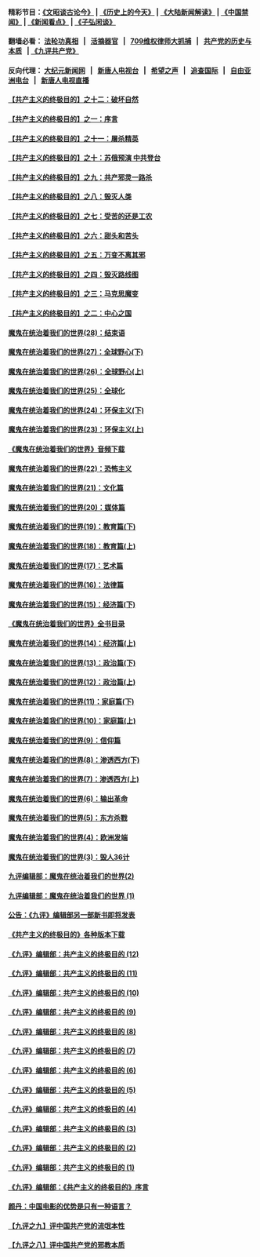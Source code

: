 #### 精彩节目：[《文昭谈古论今》](http://134.209.198.168/wenzhao) | [《历史上的今天》](http://134.209.198.168/today-in-history) | [《大陆新闻解读》](http://134.209.198.168/ntdtv-comedy) | [《中国禁闻》](http://134.209.198.168/ntdtv-news) | [《新闻看点》](http://134.209.198.168/news-insight) | [《子弘闲谈》](http://134.209.198.168/zihongxiantan/) 

  #### 翻墙必看： [法轮功真相](http://134.209.198.168:10000/videos/truth.html) &nbsp;&nbsp;|&nbsp;&nbsp; [活摘器官](http://134.209.198.168:10000/videos/res/Organs/) &nbsp;&nbsp;|&nbsp;&nbsp; [709维权律师大抓捕](http://134.209.198.168:10000/videos/709/) &nbsp;&nbsp;|&nbsp;&nbsp; [共产党的历史与本质](http://134.209.198.168:10000/videos/ccp.html) &nbsp;&nbsp;| [《九评共产党》](http://134.209.198.168:10000/videos/jiuping/) 

#### 反向代理： [大纪元新闻网](http://134.209.198.168:10080/) &nbsp;&nbsp;|&nbsp;&nbsp; [新唐人电视台](http://134.209.198.168:8000/) &nbsp;&nbsp;|&nbsp;&nbsp; [希望之声](http://134.209.198.168:8200/) &nbsp;&nbsp;|&nbsp;&nbsp; [追查国际](http://134.209.198.168:10010/) &nbsp;&nbsp;|&nbsp;&nbsp; [自由亚洲电台](http://134.209.198.168:9800/) &nbsp;&nbsp;|&nbsp;&nbsp; [新唐人电视直播](http://134.209.198.168/) 

#### [【共产主义的终极目的】之十二：破坏自然](../pages/nsc422/n11135214.md?t=03250936) 

#### [【共产主义的终极目的】之一：序言](../pages/nsc422/n11086077.md?t=03250936) 

#### [【共产主义的终极目的】之十一：屠杀精英](../pages/nsc422/n11118442.md?t=03250936) 

#### [【共产主义的终极目的】之十：苏俄预演 中共登台](../pages/nsc422/n11118424.md?t=03250936) 

#### [【共产主义的终极目的】之九：共产邪灵一路杀](../pages/nsc422/n11114139.md?t=03250936) 

#### [【共产主义的终极目的】之八：毁灭人类](../pages/nsc422/n11108503.md?t=03250936) 

#### [【共产主义的终极目的】之七：受苦的还是工农](../pages/nsc422/n11101809.md?t=03250936) 

#### [【共产主义的终极目的】之六：甜头和苦头](../pages/nsc422/n11096971.md?t=03250936) 

#### [【共产主义的终极目的】之五：万变不离其邪](../pages/nsc422/n11091285.md?t=03250936) 

#### [【共产主义的终极目的】之四：毁灭路线图](../pages/nsc422/n11086284.md?t=03250936) 

#### [【共产主义的终极目的】之三：马克思魔变](../pages/nsc422/n11061941.md?t=03250936) 

#### [【共产主义的终极目的】之二：中心之国](../pages/nsc422/n11047728.md?t=03250936) 

#### [魔鬼在统治着我们的世界(28)：结束语](../pages/nsc422/n10936246.md?t=03250936) 

#### [魔鬼在统治着我们的世界(27)：全球野心(下)](../pages/nsc422/n10928319.md?t=03250936) 

#### [魔鬼在统治着我们的世界(26)：全球野心(上)](../pages/nsc422/n10900318.md?t=03250936) 

#### [魔鬼在统治着我们的世界(25)：全球化](../pages/nsc422/n10788205.md?t=03250936) 

#### [魔鬼在统治着我们的世界(24)：环保主义(下)](../pages/nsc422/n10695307.md?t=03250936) 

#### [魔鬼在统治着我们的世界(23)：环保主义(上)](../pages/nsc422/n10688613.md?t=03250936) 

#### [《魔鬼在统治着我们的世界》音频下载](../pages/nsc422/n10635553.md?t=03250936) 

#### [魔鬼在统治着我们的世界(22)：恐怖主义](../pages/nsc422/n10614727.md?t=03250936) 

#### [魔鬼在统治着我们的世界(21)：文化篇](../pages/nsc422/n10597706.md?t=03250936) 

#### [魔鬼在统治着我们的世界(20)：媒体篇](../pages/nsc422/n10586579.md?t=03250936) 

#### [魔鬼在统治着我们的世界(19)：教育篇(下)](../pages/nsc422/n10564808.md?t=03250936) 

#### [魔鬼在统治着我们的世界(18)：教育篇(上)](../pages/nsc422/n10526970.md?t=03250936) 

#### [魔鬼在统治着我们的世界(17)：艺术篇](../pages/nsc422/n10499093.md?t=03250936) 

#### [魔鬼在统治着我们的世界(16)：法律篇](../pages/nsc422/n10485969.md?t=03250936) 

#### [魔鬼在统治着我们的世界(15)：经济篇(下)](../pages/nsc422/n10469975.md?t=03250936) 

#### [《魔鬼在统治着我们的世界》全书目录](../pages/nsc422/n10464261.md?t=03250936) 

#### [魔鬼在统治着我们的世界(14)：经济篇(上)](../pages/nsc422/n10457370.md?t=03250936) 

#### [魔鬼在统治着我们的世界(13)：政治篇(下)](../pages/nsc422/n10448270.md?t=03250936) 

#### [魔鬼在统治着我们的世界(12)：政治篇(上)](../pages/nsc422/n10444576.md?t=03250936) 

#### [魔鬼在统治着我们的世界(11)：家庭篇(下)](../pages/nsc422/n10440961.md?t=03250936) 

#### [魔鬼在统治着我们的世界(10)：家庭篇(上)](../pages/nsc422/n10435448.md?t=03250936) 

#### [魔鬼在统治着我们的世界(9)：信仰篇](../pages/nsc422/n10432159.md?t=03250936) 

#### [魔鬼在统治着我们的世界(8)：渗透西方(下)](../pages/nsc422/n10429603.md?t=03250936) 

#### [魔鬼在统治着我们的世界(7)：渗透西方(上)](../pages/nsc422/n10426013.md?t=03250936) 

#### [魔鬼在统治着我们的世界(6)：输出革命](../pages/nsc422/n10421536.md?t=03250936) 

#### [魔鬼在统治着我们的世界(5)：东方杀戮](../pages/nsc422/n10417707.md?t=03250936) 

#### [魔鬼在统治着我们的世界(4)：欧洲发端](../pages/nsc422/n10414890.md?t=03250936) 

#### [魔鬼在统治着我们的世界(3)：毁人36计](../pages/nsc422/n10411583.md?t=03250936) 

#### [九评编辑部：魔鬼在统治着我们的世界(2)](../pages/nsc422/n10410036.md?t=03250936) 

#### [九评编辑部：魔鬼在统治着我们的世界 (1)](../pages/nsc422/n10406825.md?t=03250936) 

#### [公告：《九评》编辑部另一部新书即将发表](../pages/nsc422/n10405104.md?t=03250936) 

#### [《共产主义的终极目的》各种版本下载](../pages/nsc422/n10022138.md?t=03250936) 

#### [《九评》编辑部：共产主义的终极目的 (12)](../pages/nsc422/n9933272.md?t=03250936) 

#### [《九评》编辑部：共产主义的终极目的 (11)](../pages/nsc422/n9924973.md?t=03250936) 

#### [《九评》编辑部：共产主义的终极目的 (10)](../pages/nsc422/n9920883.md?t=03250936) 

#### [《九评》编辑部：共产主义的终极目的 (9)](../pages/nsc422/n9916363.md?t=03250936) 

#### [《九评》编辑部：共产主义的终极目的 (8)](../pages/nsc422/n9912488.md?t=03250936) 

#### [《九评》编辑部：共产主义的终极目的 (7)](../pages/nsc422/n9901176.md?t=03250936) 

#### [《九评》编辑部：共产主义的终极目的 (6)](../pages/nsc422/n9899359.md?t=03250936) 

#### [《九评》编辑部：共产主义的终极目的 (5)](../pages/nsc422/n9893174.md?t=03250936) 

#### [《九评》编辑部：共产主义的终极目的 (4)](../pages/nsc422/n9891246.md?t=03250936) 

#### [《九评》编辑部：共产主义的终极目的 (3)](../pages/nsc422/n9879879.md?t=03250936) 

#### [《九评》编辑部：共产主义的终极目的 (2)](../pages/nsc422/n9876205.md?t=03250936) 

#### [《九评》编辑部：共产主义的终极目的 (1)](../pages/nsc422/n9865857.md?t=03250936) 

#### [《九评》编辑部：《共产主义的终极目的》序言](../pages/nsc422/n9862666.md?t=03250936) 

#### [颜丹：中国电影的优势是只有一种语言？](../pages/nsc422/n9583062.md?t=03250936) 

#### [【九评之九】评中国共产党的流氓本性](../pages/nsc422/n737542.md?t=03250936) 

#### [【九评之八】评中国共产党的邪教本质](../pages/nsc422/n735942.md?t=03250936) 

